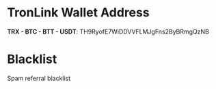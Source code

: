TronLink Wallet Address
=========
**TRX - BTC - BTT - USDT**: TH9RyofE7WiDDVVFLMJgFns2ByBRmgQzNB

Blacklist
=========
Spam referral blacklist
